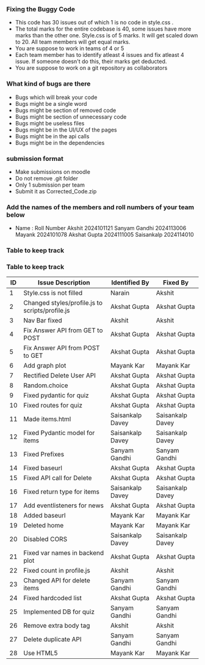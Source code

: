 ### Fixing the Buggy Code

- This code has 30 issues out of which 1 is no code in style.css . 
- The total marks for the entire codebase is 40, some issues have more marks than the other one. Style.css is of 5 marks. It will get scaled down to 20. All team members will get equal marks.
- You are suppose to work in teams of 4 or 5
- Each team member has to identify atleast 4 issues and fix atleast 4 issue. If someone doesn't do this, their marks get deducted.
- You are suppose to work on a git repository as collaborators

### What kind of bugs are there

- Bugs which will break your code
- Bugs might be a single word
- Bugs might be section of removed code
- Bugs might be section of unnecessary code
- Bugs might be useless files
- Bugs might be in the UI/UX of the pages
- Bugs might be in the api calls
- Bugs might be in the dependencies  

### submission format

- Make submissions on moodle
- Do not remove .git folder 
- Only 1 submission per team
- Submit it as Corrected_Code.zip

### Add the names of the members and roll numbers of your team below

- Name : Roll Number
Akshit  2024101121
Sanyam Gandhi  2024113006
Mayank  2024101078
Akshat Gupta  2024111005
Saisankalp  2024114010

### Table to keep track

### Table to keep track

| ID  | Issue Description                                        | Identified By     | Fixed By         |
|-----|----------------------------------------------------------|-------------------|------------------|
| 1   | Style.css is not filled                                  |  Narain           | Akshit           |
| 2   | Changed styles/profile.js to scripts/profile.js          |  Akshat Gupta     | Akshat Gupta     |
| 3   | Nav Bar fixed                                            |  Akshit           | Akshit           |
| 4   | Fix Answer API from GET to POST                          |  Akshat Gupta     | Akshat Gupta     |
| 5   | Fix Answer API from POST to GET                          |  Akshat Gupta     | Akshat Gupta     |
| 6   | Add graph plot                                           |  Mayank Kar       | Mayank Kar       |
| 7   | Rectified Delete User API                                |  Akshat Gupta     | Akshat Gupta     |
| 8   | Random.choice                                            |  Akshat Gupta     | Akshat Gupta     |
| 9   | Fixed pydantic for quiz                                  |  Akshat Gupta     | Akshat Gupta     |
| 10  | Fixed routes for quiz                                    |  Akshat Gupta     | Akshat Gupta     |
| 11  | Made items.html                                          |  Saisankalp Davey | Saisankalp Davey |
| 12  | Fixed Pydantic model for items                           |  Saisankalp Davey | Saisankalp Davey |
| 13  | Fixed Prefixes                                           |  Sanyam Gandhi    | Sanyam Gandhi    |
| 14  | Fixed baseurl                                            |  Akshat Gupta     | Akshat Gupta     |
| 15  | Fixed API call for Delete                                |  Akshat Gupta     | Akshat Gupta     |
| 16  | Fixed return type for items                              |  Saisankalp Davey | Saisankalp Davey |
| 17  | Add eventlisteners for news                              |  Akshat Gupta     | Akshat Gupta     |
| 18  | Added baseurl                                            |  Mayank Kar       | Mayank Kar       |
| 19  | Deleted home                                             |  Mayank Kar       | Mayank Kar       |
| 20  | Disabled CORS                                            |  Saisankalp Davey | Saisankalp Davey |
| 21  | Fixed var names in backend plot                          |  Akshat Gupta     | Akshat Gupta     |
| 22  | Fixed count in profile.js                                |  Akshit           | Akshit           |
| 23  | Changed API for delete items                             |  Sanyam Gandhi    | Sanyam Gandhi    |
| 24  | Fixed hardcoded list                                     |  Akshat Gupta     | Akshat Gupta     |
| 25  | Implemented DB for quiz                                  |  Sanyam Gandhi    | Sanyam Gandhi    |
| 26  | Remove extra body tag                                    |  Akshit           | Akshit           |
| 27  | Delete duplicate API                                     |  Sanyam Gandhi    | Sanyam Gandhi    |
| 28  | Use HTML5                                                |  Mayank Kar       | Mayank Kar       |

